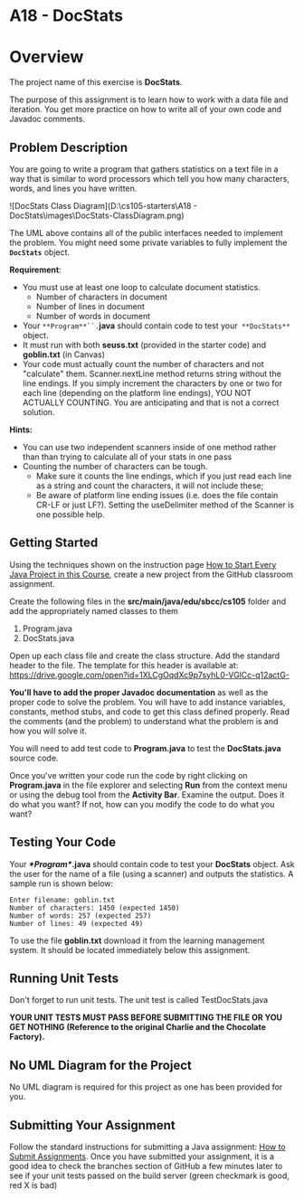 # A18 - DocStats

# Overview

The project name of this exercise is **DocStats**.

The purpose of this assignment is to learn how to work with a data file and iteration. You get more practice on how to write all of your own code and Javadoc comments.

## Problem Description

You are going to write a program that gathers statistics on a text file in a way that is similar to word processors which tell you how many characters, words, and lines you have written.

![DocStats Class Diagram](D:\cs105-starters\A18 - DocStats\images\DocStats-ClassDiagram.png)

 

The UML above contains all of the public interfaces needed to implement the problem. You might need some private variables to fully implement the **`DocStats`** object.

**Requirement**: 

- You must use at least one loop to calculate document statistics.
  - Number of characters in document 
  - Number of lines in document 
  - Number of words in document
- Your `**Program**``.`**java** should contain code to test your` **DocStats**` object.
- It must run with both **seuss.txt** (provided in the starter code) and **goblin.txt** (in Canvas)
- Your code must actually count the number of characters and not "calculate" them. Scanner.nextLine method returns string without the line endings. If you simply increment the characters by one or two for each line (depending on the platform line endings), YOU NOT ACTUALLY COUNTING. You are anticipating and that is not a correct solution.

**Hints:**

- You can use two independent scanners inside of one method rather than than trying to calculate all of your stats in one pass
- Counting the number of characters can be tough. 
  - Make sure it counts the line endings, which if you just read each line as a string and count the characters, it will not include these; 
  - Be aware of platform line ending issues (i.e. does the file contain CR-LF or just LF?). Setting the useDelimiter method of the Scanner is one possible help. 
 
## Getting Started

Using the techniques shown on the instruction page [How to Start Every Java Project in this Course](https://canvas.sbcc.edu/courses/25771/modules/items/760779), create a new project from the GitHub classroom assignment.

Create the following files in the **src/main/java/edu/sbcc/cs105** folder and add the appropriately named classes to them

1. Program.java
2. DocStats.java

Open up each class file and create the class structure. Add the standard header to the file.  The template for this header is available at: https://drive.google.com/open?id=1XLCgOqdXc9p7syhL0-VGlCc-q12actG-

**You'll have to add the proper Javadoc documentation** as well as the proper code to solve the problem. You will have to add instance variables, constants, method stubs, and code to get this class defined properly. Read the comments (and the problem) to understand what the problem is and how you will solve it.  

You will need to add test code to **Program.java** to test the **DocStats.java** source code. 

Once you've written your code run the code by right clicking on **Program.java** in the file explorer and selecting **Run** from the context menu or using the debug tool from the **Activity Bar**. Examine the output. Does it do what you want? If not, how can you modify the code to do what you want?

## Testing Your Code

Your ***\*Program\**.java** should contain code to test your **DocStats** object. Ask the user for the name of a file (using a scanner) and outputs the statistics. A sample run is shown below:

```
Enter filename: goblin.txt
Number of characters: 1450 (expected 1450)
Number of words: 257 (expected 257)
Number of lines: 49 (expected 49)
```

To use the file **goblin.txt** download it from the learning management system. It should be located immediately below this assignment.

## Running Unit Tests

Don't forget to run unit tests. The unit test is called TestDocStats.java

**YOUR UNIT TESTS MUST PASS BEFORE SUBMITTING THE FILE OR YOU GET NOTHING (Reference to the original Charlie and the Chocolate Factory).**

## No UML Diagram for the Project

No UML diagram is required for this project as one has been provided for you.

## Submitting Your Assignment

Follow the standard instructions for submitting a Java assignment: [How to Submit Assignments](https://canvas.sbcc.edu/courses/25771/pages/how-to-submit-assignments-new?module_item_id=761292). Once you have submitted your assignment, it is a good idea to check the branches section of GitHub a few minutes later to see if your unit tests passed on the build server (green checkmark is good, red X is bad)

